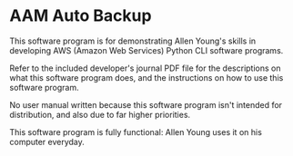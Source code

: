 # AAM Auto Backup
This software program is for demonstrating Allen Young's skills in developing AWS (Amazon Web Services) Python CLI software programs.

Refer to the included developer's journal PDF file for the descriptions on what this software program does, and the instructions on how to use this software program.

No user manual written because this software program isn't intended for distribution, and also due to far higher priorities.

This software program is fully functional:  Allen Young uses it on his computer everyday.
